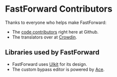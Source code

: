 # FastForward Contributors

Thanks to everyone who helps make FastForward:

- The [code contributors](https://github.com/FastForwardTeam/FastForward/graphs/contributors) right here at Github.
- The translators over at [Crowdin](https://crowdin.com/project/bypass).

## Libraries used by FastForward

- FastForward uses [UIkit](https://getuikit.com/) for its design.
- The custom bypass editor is powered by [Ace](https://ace.c9.io/).
